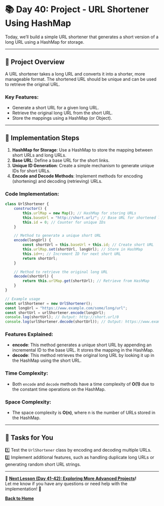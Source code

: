 # **📚 Day 40: Project - URL Shortener Using HashMap**  

Today, we’ll build a simple URL shortener that generates a short version of a long URL using a HashMap for storage.  

---

## **🔹 Project Overview**  

A URL shortener takes a long URL and converts it into a shorter, more manageable format. The shortened URL should be unique and can be used to retrieve the original URL.

### **Key Features**:  
- Generate a short URL for a given long URL.
- Retrieve the original long URL from the short URL.
- Store the mappings using a HashMap (or Object).

---

## **🔹 Implementation Steps**  

1. **HashMap for Storage**: Use a HashMap to store the mapping between short URLs and long URLs.
2. **Base URL**: Define a base URL for the short links.
3. **Unique ID Generation**: Create a simple mechanism to generate unique IDs for short URLs.
4. **Encode and Decode Methods**: Implement methods for encoding (shortening) and decoding (retrieving) URLs.

### **Code Implementation**:
```js
class UrlShortener {
    constructor() {
        this.urlMap = new Map(); // HashMap for storing URLs
        this.baseUrl = "http://short.url/"; // Base URL for shortened links
        this.id = 0; // Counter for unique IDs
    }

    // Method to generate a unique short URL
    encode(longUrl) {
        const shortUrl = this.baseUrl + this.id; // Create short URL
        this.urlMap.set(shortUrl, longUrl); // Store in HashMap
        this.id++; // Increment ID for next short URL
        return shortUrl;
    }

    // Method to retrieve the original long URL
    decode(shortUrl) {
        return this.urlMap.get(shortUrl); // Retrieve from HashMap
    }
}

// Example usage
const urlShortener = new UrlShortener();
const longUrl = "https://www.example.com/some/long/url";
const shortUrl = urlShortener.encode(longUrl);
console.log(shortUrl); // Output: http://short.url/0
console.log(urlShortener.decode(shortUrl)); // Output: https://www.example.com/some/long/url
```

### **Features Explained**:
- **encode**: This method generates a unique short URL by appending an incremental ID to the base URL. It stores the mapping in the HashMap.
- **decode**: This method retrieves the original long URL by looking it up in the HashMap using the short URL.

### **Time Complexity**:  
- Both `encode` and `decode` methods have a time complexity of **O(1)** due to the constant time operations on the HashMap.

### **Space Complexity**:  
- The space complexity is **O(n)**, where n is the number of URLs stored in the HashMap.

---

## **📝 Tasks for You**  
1️⃣ Test the `UrlShortener` class by encoding and decoding multiple URLs.  
2️⃣ Implement additional features, such as handling duplicate long URLs or generating random short URL strings.

---

🎯 **[Next Lesson (Day 41-42): Exploring More Advanced Projects](../day_41-42/README.md)!**  
Let me know if you have any questions or need help with the implementation! 🚀

[**Back to Home**](../../../README.md)